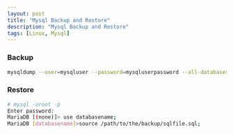 ```yaml
---
layout: post
title: "Mysql Backup and Restore"
description: "Mysql Backup and Restore"
tags: [Linux, Mysql]
---
```


### Backup

```bash
mysqldump --user=mysqluser --password=mysqluserpassword --all-databases > /backup/backupname_`date +"%Y%m%d"`.sql 
```

### Restore

```bash
# mysql -uroot -p
Enter password:
MariaDB [(none)]> use databasename;
MariaDB [databasename]>source /path/to/the/backup/sqlfile.sql;
```
